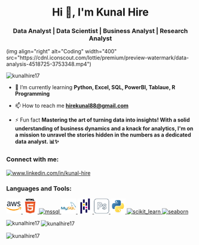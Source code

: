 <h1 align="center">Hi 👋, I'm Kunal Hire</h1>
<h3 align="center">Data Analyst | Data Scientist | Business Analyst | Research Analyst</h3>
(img align="right" alt="Coding" width="400" src="https://cdnl.iconscout.com/lottie/premium/preview-watermark/data-analysis-4518725-3753348.mp4")

<p align="left"> <img src="https://komarev.com/ghpvc/?username=kunalhire17&label=Profile%20views&color=0e75b6&style=flat" alt="kunalhire17" /> </p>

- 🌱 I’m currently learning **Python, Excel, SQL, PowerBI, Tablaue, R Programming**

- 📫 How to reach me **hirekunal88@gmail.com**

- ⚡ Fun fact **Mastering the art of turning data into insights! With a solid understanding of business dynamics and a knack for analytics, I'm on a mission to unravel the stories hidden in the numbers as a dedicated data analyst. 📊✨**

<h3 align="left">Connect with me:</h3>
<p align="left">
<a href="https://linkedin.com/in/www.linkedin.com/in/kunal-hire" target="blank"><img align="center" src="https://raw.githubusercontent.com/rahuldkjain/github-profile-readme-generator/master/src/images/icons/Social/linked-in-alt.svg" alt="www.linkedin.com/in/kunal-hire" height="30" width="40" /></a>
</p>

<h3 align="left">Languages and Tools:</h3>
<p align="left"> <a href="https://aws.amazon.com" target="_blank" rel="noreferrer"> <img src="https://raw.githubusercontent.com/devicons/devicon/master/icons/amazonwebservices/amazonwebservices-original-wordmark.svg" alt="aws" width="40" height="40"/> </a> <a href="https://www.w3.org/html/" target="_blank" rel="noreferrer"> <img src="https://raw.githubusercontent.com/devicons/devicon/master/icons/html5/html5-original-wordmark.svg" alt="html5" width="40" height="40"/> </a> <a href="https://www.microsoft.com/en-us/sql-server" target="_blank" rel="noreferrer"> <img src="https://www.svgrepo.com/show/303229/microsoft-sql-server-logo.svg" alt="mssql" width="40" height="40"/> </a> <a href="https://www.mysql.com/" target="_blank" rel="noreferrer"> <img src="https://raw.githubusercontent.com/devicons/devicon/master/icons/mysql/mysql-original-wordmark.svg" alt="mysql" width="40" height="40"/> </a> <a href="https://pandas.pydata.org/" target="_blank" rel="noreferrer"> <img src="https://raw.githubusercontent.com/devicons/devicon/2ae2a900d2f041da66e950e4d48052658d850630/icons/pandas/pandas-original.svg" alt="pandas" width="40" height="40"/> </a> <a href="https://www.photoshop.com/en" target="_blank" rel="noreferrer"> <img src="https://raw.githubusercontent.com/devicons/devicon/master/icons/photoshop/photoshop-line.svg" alt="photoshop" width="40" height="40"/> </a> <a href="https://www.python.org" target="_blank" rel="noreferrer"> <img src="https://raw.githubusercontent.com/devicons/devicon/master/icons/python/python-original.svg" alt="python" width="40" height="40"/> </a> <a href="https://scikit-learn.org/" target="_blank" rel="noreferrer"> <img src="https://upload.wikimedia.org/wikipedia/commons/0/05/Scikit_learn_logo_small.svg" alt="scikit_learn" width="40" height="40"/> </a> <a href="https://seaborn.pydata.org/" target="_blank" rel="noreferrer"> <img src="https://seaborn.pydata.org/_images/logo-mark-lightbg.svg" alt="seaborn" width="40" height="40"/> </a> </p>

<p><img align="left" src="https://github-readme-stats.vercel.app/api/top-langs?username=kunalhire17&show_icons=true&locale=en&layout=compact" alt="kunalhire17" /></p>

<p>&nbsp;<img align="center" src="https://github-readme-stats.vercel.app/api?username=kunalhire17&show_icons=true&locale=en" alt="kunalhire17" /></p>

<p><img align="center" src="https://github-readme-streak-stats.herokuapp.com/?user=kunalhire17&" alt="kunalhire17" /></p>

